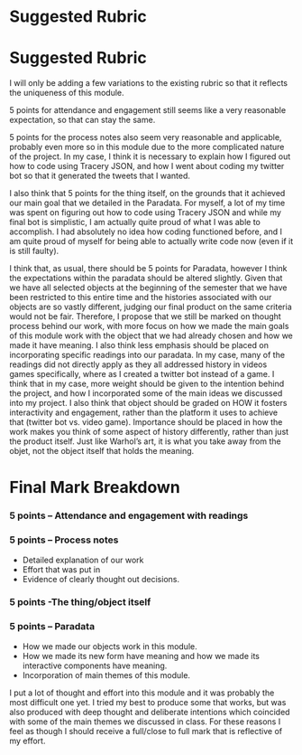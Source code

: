 # Suggested Rubric


# Suggested Rubric 

I will only be adding a few variations to the existing rubric so that it reflects the uniqueness of this module. 

5 points for attendance and engagement still seems like a very reasonable expectation, so that can stay the same. 

5 points for the process notes also seem very reasonable and applicable, probably even more so in this module due to the more complicated nature of the project. In my case, I think it is necessary to explain how I figured out how to code using Tracery JSON, and how I went about coding my twitter bot so that it generated the tweets that I wanted.

I also think that 5 points for the thing itself, on the grounds that it achieved our main goal that we detailed in the Paradata. For myself, a lot of my time was spent on figuring out how to code using Tracery JSON and while my final bot is simplistic, I am actually quite proud of what I was able to accomplish. I had absolutely no idea how coding functioned before, and I am quite proud of myself for being able to actually write code now (even if it is still faulty). 

I think that, as usual, there should be 5 points for Paradata, however I think the expectations within the paradata should be altered slightly. Given that we have all selected objects at the beginning of the semester that we have been restricted to this entire time and the histories associated with our objects are so vastly different, judging our final product on the same criteria would not be fair. Therefore, I propose that we still be marked on thought process behind our work, with more focus on how we made the main goals of this module work with the object that we had already chosen and how we made it have meaning. I also think less emphasis should be placed on incorporating specific readings into our paradata. In my case, many of the readings did not directly apply as they all addressed history in videos games specifically, where as I created a twitter bot instead of a game. I think that in my case, more weight should be given to the intention behind the project, and how I incorporated some of the main ideas we discussed into my project. I also think that object should be graded on HOW it fosters interactivity and engagement, rather than the platform it uses to achieve that (twitter bot vs. video game). Importance should be placed in how the work makes you think of some aspect of history differently, rather than just the product itself. Just like Warhol’s art, it is what you take away from the objet, not the object itself that holds the meaning. 


# Final Mark Breakdown 


### 5 points – Attendance and engagement with readings 

### 5 points – Process notes
-	Detailed explanation of our work
-	Effort that was put in 
-	Evidence of clearly thought out decisions.

### 5 points -The thing/object itself 

### 5 points – Paradata 
- How we made our objects work in this module. 
- How we made its new form have meaning and how we made its interactive components have meaning. 
- Incorporation of main themes of this module. 


I put a lot of thought and effort into this module and it was probably the most difficult one yet. I tried my best to produce some that works, but was also produced with deep thought and deliberate intentions which coincided with some of the main themes we discussed in class. For these reasons I feel as though I should receive a full/close to full mark that is reflective of my effort. 

